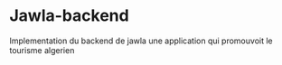# Jawla-backend
Implementation du backend de jawla une application qui promouvoit le tourisme algerien 
